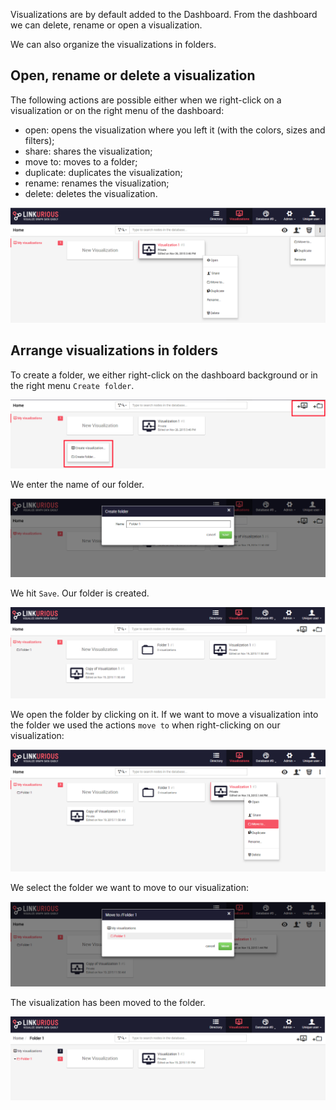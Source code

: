 
Visualizations are by default added to the Dashboard. 
From the dashboard we can delete, rename or open a visualization.

We can also organize the visualizations in folders.

## Open, rename or delete a visualization

The following actions are possible either when we right-click on a 
visualization or on the right menu of the dashboard:

* open: opens the visualization where you left it (with the colors, 
  sizes and filters);
* share: shares the visualization;
* move to: moves to a folder;
* duplicate: duplicates the visualization;
* rename: renames the visualization;
* delete: deletes the visualization.


![](ListPossibilities.png)

## Arrange visualizations in folders

To create a folder, we either right-click on the dashboard background or 
in the right menu `Create folder`.

![](Create.png)

We enter the name of our folder.

![](NameFolder.png)

We hit `Save`. Our folder is created.

![](FolderCreated.png)

We open the folder by clicking on it. 
If we want to move a visualization into the folder we used the actions 
`move to` when right-clicking on our visualization: 

![](MoveTo.png)

We select the folder we want to move to our visualization:

![](MTF1.png)

The visualization has been moved to the folder.

![](Folder.png)
